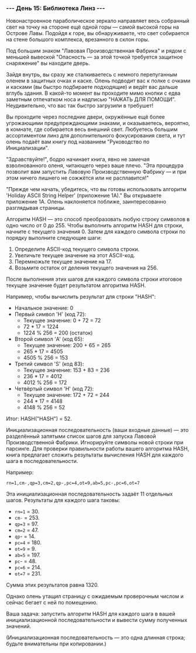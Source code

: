 ### --- День 15: Библиотека Линз ---

Новонастроенное параболическое зеркало направляет весь собранный свет на точку на стороне ещё одной горы — самой высокой горы на Острове Лавы. Подойдя к горе, вы обнаруживаете, что свет собирается на стене большого комплекса, врезанного в склон горы.

Под большим знаком "Лавовая Производственная Фабрика" и рядом с меньшей вывеской "Опасность — за этой точкой требуется защитное снаряжение" вы находите дверь.

Зайдя внутрь, вы сразу же сталкиваетесь с немного перепуганным оленем в защитных очках и каске. Олень подводит вас к полке с очками и касками (вы быстро подбираете подходящие) и ведёт вас дальше вглубь здания. В какой-то момент вы проходите мимо кнопки с едва заметным отпечатком носа и надписью "НАЖАТЬ ДЛЯ ПОМОЩИ". Неудивительно, что вас так быстро загрузили в требушет!

Вы проходите через последние двери, окружённые ещё более угрожающими предупреждающими знаками, и оказываетесь, вероятно, в комнате, где собирается весь внешний свет. Любуетесь большим ассортиментом линз для дополнительного фокусирования света, и тут олень подаёт вам книгу под названием "Руководство по Инициализации".

"Здравствуйте!", бодро начинает книга, явно не замечая взволнованного оленя, читающего через ваше плечо. "Эта процедура позволит вам запустить Лавовую Производственную Фабрику — и при этом ничего лишнего не сожжётся или не расплавится!"

"Прежде чем начать, убедитесь, что вы готовы использовать алгоритм 'Holiday ASCII String Helper' (приложение 1A)." Вы открываете приложение 1A. Олень наклоняется поближе, заинтересованно разглядывая страницы.

Алгоритм HASH — это способ преобразовать любую строку символов в одно число от 0 до 255. Чтобы выполнить алгоритм HASH для строки, начните с текущего значения 0. Затем для каждого символа строки по порядку выполните следующие шаги:

1. Определите ASCII-код текущего символа строки.
2. Увеличьте текущее значение на этот ASCII-код.
3. Перемножьте текущее значение на 17.
4. Возьмите остаток от деления текущего значения на 256.

После выполнения этих шагов для каждого символа строки итоговое текущее значение будет результатом алгоритма HASH.

Например, чтобы вычислить результат для строки "HASH":

- Начальное значение: 0
- Первый символ 'H' (код 72):
  - Текущее значение: 0 + 72 = 72
  - 72 * 17 = 1224
  - 1224 % 256 = 200 (остаток)
- Второй символ 'A' (код 65):
  - Текущее значение: 200 + 65 = 265
  - 265 * 17 = 4505
  - 4505 % 256 = 153
- Третий символ 'S' (код 83):
  - Текущее значение: 153 + 83 = 236
  - 236 * 17 = 4012
  - 4012 % 256 = 172
- Четвёртый символ 'H' (код 72):
  - Текущее значение: 172 + 72 = 244
  - 244 * 17 = 4148
  - 4148 % 256 = 52

Итог: HASH("HASH") = 52.

Инициализационная последовательность (ваши входные данные) — это разделённый запятыми список шагов для запуска Лавовой Производственной Фабрики. Игнорируйте символы новой строки при парсинге. Для проверки правильности работы вашего алгоритма HASH, книга предлагает сложить результаты вычисления HASH для каждого шага в последовательности.

Например:

```
rn=1,cm-,qp=3,cm=2,qp-,pc=4,ot=9,ab=5,pc-,pc=6,ot=7
```


Эта инициализационная последовательность задаёт 11 отдельных шагов. Результаты для каждого шага таковы:

- `rn=1` = 30.
- `cm-` = 253.
- `qp=3` = 97.
- `cm=2` = 47.
- `qp`- = 14.
- `pc=4` = 180.
- `ot=9` = 9.
- `ab=5` = 197.
- `pc`- = 48.
- `pc=6` = 214.
- `ot=7` = 231.

Сумма этих результатов равна 1320.

Однако олень утащил страницу с ожидаемым проверочным числом и сейчас бегает с ней по помещению.

Ваша задача: запустить алгоритм HASH для каждого шага в вашей инициализационной последовательности и вывести сумму полученных значений.

(Инициализационная последовательность — это одна длинная строка; будьте внимательны при копировании.)

